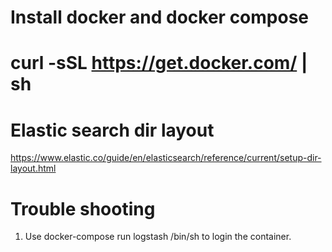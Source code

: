 

Install docker and docker compose
====
# curl -sSL https://get.docker.com/ | sh

Elastic search dir layout
====
https://www.elastic.co/guide/en/elasticsearch/reference/current/setup-dir-layout.html


Trouble shooting
====
 
 1. Use docker-compose run logstash /bin/sh to login the container.